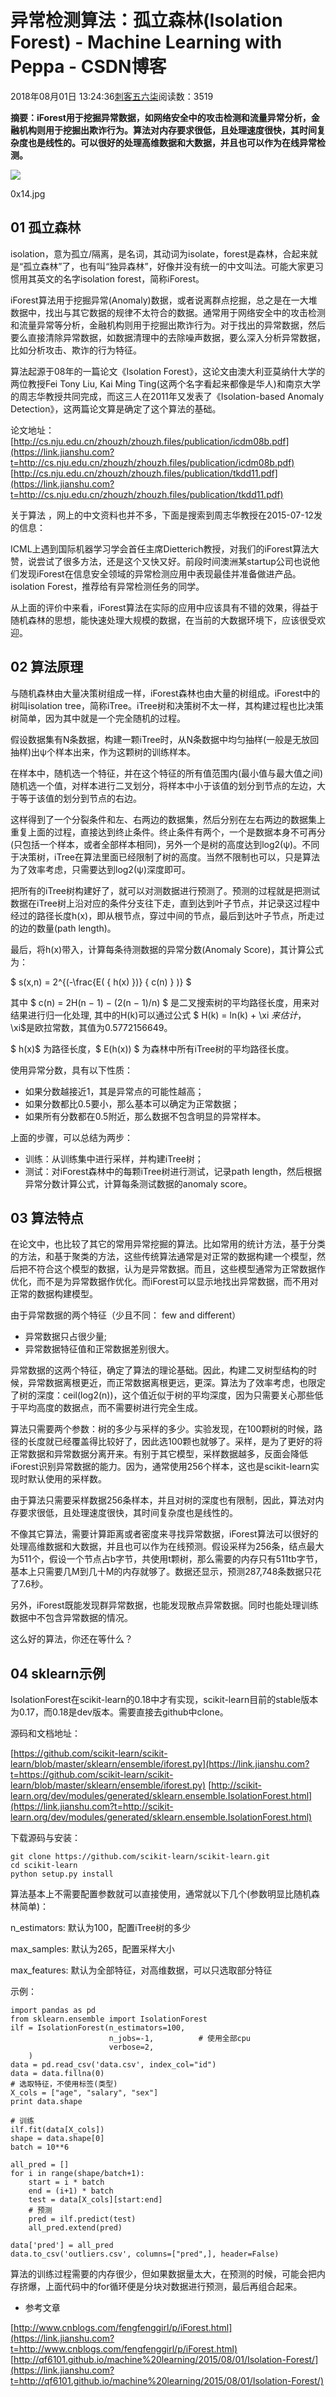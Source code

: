 # 异常检测算法：孤立森林(Isolation Forest) - Machine Learning with Peppa - CSDN博客





2018年08月01日 13:24:36[刺客五六柒](https://me.csdn.net/qq_39521554)阅读数：3519








**摘要：iForest用于挖掘异常数据，如网络安全中的攻击检测和流量异常分析，金融机构则用于挖掘出欺诈行为。算法对内存要求很低，且处理速度很快，其时间复杂度也是线性的。可以很好的处理高维数据和大数据，并且也可以作为在线异常检测。**

![](https://upload-images.jianshu.io/upload_images/1297521-bc5add2ee92436d2.jpg?imageMogr2/auto-orient/strip%7CimageView2/2/w/700)

0x14.jpg



## 01 孤立森林

isolation，意为孤立/隔离，是名词，其动词为isolate，forest是森林，合起来就是“孤立森林”了，也有叫“独异森林”，好像并没有统一的中文叫法。可能大家更习惯用其英文的名字isolation forest，简称iForest。

iForest算法用于挖掘异常(Anomaly)数据，或者说离群点挖掘，总之是在一大堆数据中，找出与其它数据的规律不太符合的数据。通常用于网络安全中的攻击检测和流量异常等分析，金融机构则用于挖掘出欺诈行为。对于找出的异常数据，然后要么直接清除异常数据，如数据清理中的去除噪声数据，要么深入分析异常数据，比如分析攻击、欺诈的行为特征。

算法起源于08年的一篇论文《Isolation Forest》，这论文由澳大利亚莫纳什大学的两位教授Fei Tony Liu, Kai Ming Ting(这两个名字看起来都像是华人)和南京大学的周志华教授共同完成，而这三人在2011年又发表了《Isolation-based Anomaly Detection》，这两篇论文算是确定了这个算法的基础。

> 
论文地址：
[http://cs.nju.edu.cn/zhouzh/zhouzh.files/publication/icdm08b.pdf](https://link.jianshu.com?t=http://cs.nju.edu.cn/zhouzh/zhouzh.files/publication/icdm08b.pdf)
[http://cs.nju.edu.cn/zhouzh/zhouzh.files/publication/tkdd11.pdf](https://link.jianshu.com?t=http://cs.nju.edu.cn/zhouzh/zhouzh.files/publication/tkdd11.pdf)


关于算法 ，网上的中文资料也并不多，下面是搜索到周志华教授在2015-07-12发的信息：

> 

ICML上遇到国际机器学习学会首任主席Dietterich教授，对我们的iForest算法大赞，说尝试了很多方法，还是这个又快又好。前段时间澳洲某startup公司也说他们发现iForest在信息安全领域的异常检测应用中表现最佳并准备做进产品。isolation Forest，推荐给有异常检测任务的同学。

从上面的评价中来看，iForest算法在实际的应用中应该具有不错的效果，得益于随机森林的思想，能快速处理大规模的数据，在当前的大数据环境下，应该很受欢迎。

## 02 算法原理

与随机森林由大量决策树组成一样，iForest森林也由大量的树组成。iForest中的树叫isolation tree，简称iTree。iTree树和决策树不太一样，其构建过程也比决策树简单，因为其中就是一个完全随机的过程。

假设数据集有N条数据，构建一颗iTree时，从N条数据中均匀抽样(一般是无放回抽样)出ψ个样本出来，作为这颗树的训练样本。

在样本中，随机选一个特征，并在这个特征的所有值范围内(最小值与最大值之间)随机选一个值，对样本进行二叉划分，将样本中小于该值的划分到节点的左边，大于等于该值的划分到节点的右边。

这样得到了一个分裂条件和左、右两边的数据集，然后分别在左右两边的数据集上重复上面的过程，直接达到终止条件。终止条件有两个，一个是数据本身不可再分(只包括一个样本，或者全部样本相同)，另外一个是树的高度达到log2(ψ)。不同于决策树，iTree在算法里面已经限制了树的高度。当然不限制也可以，只是算法为了效率考虑，只需要达到log2(ψ)深度即可。

把所有的iTree树构建好了，就可以对测数据进行预测了。预测的过程就是把测试数据在iTree树上沿对应的条件分支往下走，直到达到叶子节点，并记录这过程中经过的路径长度h(x)，即从根节点，穿过中间的节点，最后到达叶子节点，所走过的边的数量(path length)。

最后，将h(x)带入，计算每条待测数据的异常分数(Anomaly Score)，其计算公式为：

$ s(x,n) = 2^{(-\frac{E( { h(x) })} { c(n) } )} $

其中 $ c(n) = 2H(n − 1) − (2(n − 1)/n) $ 是二叉搜索树的平均路径长度，用来对结果进行归一化处理, 其中的H(k)可以通过公式 $ H(k) = ln(k) + \xi $来估计，$\xi$是欧拉常数，其值为0.5772156649。

$ h(x)$ 为路径长度，$ E(h(x)) $ 为森林中所有iTree树的平均路径长度。

使用异常分数，具有以下性质：

> 
- 如果分数越接近1，其是异常点的可能性越高；
- 如果分数都比0.5要小，那么基本可以确定为正常数据；
- 如果所有分数都在0.5附近，那么数据不包含明显的异常样本。

上面的步骤，可以总结为两步：

> 
- 训练：从训练集中进行采样，并构建iTree树；
- 测试：对iForest森林中的每颗iTree树进行测试，记录path length，然后根据异常分数计算公式，计算每条测试数据的anomaly score。

## 03 算法特点

在论文中，也比较了其它的常用异常挖掘的算法。比如常用的统计方法，基于分类的方法，和基于聚类的方法，这些传统算法通常是对正常的数据构建一个模型，然后把不符合这个模型的数据，认为是异常数据。而且，这些模型通常为正常数据作优化，而不是为异常数据作优化。而iForest可以显示地找出异常数据，而不用对正常的数据构建模型。

由于异常数据的两个特征（少且不同： few and different）

> 
- 异常数据只占很少量;
- 异常数据特征值和正常数据差别很大。

异常数据的这两个特征，确定了算法的理论基础。因此，构建二叉树型结构的时候，异常数据离根更近，而正常数据离根更远，更深。算法为了效率考虑，也限定了树的深度：ceil(log2(n))，这个值近似于树的平均深度，因为只需要关心那些低于平均高度的数据点，而不需要树进行完全生成。

算法只需要两个参数：树的多少与采样的多少。实验发现，在100颗树的时候，路径的长度就已经覆盖得比较好了，因此选100颗也就够了。采样，是为了更好的将正常数据和异常数据分离开来。有别于其它模型，采样数据越多，反面会降低iForest识别异常数据的能力。因为，通常使用256个样本，这也是scikit-learn实现时默认使用的采样数。

由于算法只需要采样数据256条样本，并且对树的深度也有限制，因此，算法对内存要求很低，且处理速度很快，其时间复杂度也是线性的。

不像其它算法，需要计算距离或者密度来寻找异常数据，iForest算法可以很好的处理高维数据和大数据，并且也可以作为在线预测。假设采样为256条，结点最大为511个，假设一个节点占b字节，共使用t颗树，那么需要的内存只有511tb字节，基本上只需要几M到几十M的内存就够了。数据还显示，预测287,748条数据只花了7.6秒。

另外，iForest既能发现群异常数据，也能发现散点异常数据。同时也能处理训练数据中不包含异常数据的情况。

这么好的算法，你还在等什么？

## 04 sklearn示例

IsolationForest在scikit-learn的0.18中才有实现，scikit-learn目前的stable版本为0.17，而0.18是dev版本。需要直接去github中clone。

源码和文档地址：

> 

[https://github.com/scikit-learn/scikit-learn/blob/master/sklearn/ensemble/iforest.py](https://link.jianshu.com?t=https://github.com/scikit-learn/scikit-learn/blob/master/sklearn/ensemble/iforest.py)
[http://scikit-learn.org/dev/modules/generated/sklearn.ensemble.IsolationForest.html](https://link.jianshu.com?t=http://scikit-learn.org/dev/modules/generated/sklearn.ensemble.IsolationForest.html)

下载源码与安装：

```
git clone https://github.com/scikit-learn/scikit-learn.git
cd scikit-learn
python setup.py install
```

算法基本上不需要配置参数就可以直接使用，通常就以下几个(参数明显比随机森林简单)：

> 
n_estimators: 默认为100，配置iTree树的多少

max_samples: 默认为265，配置采样大小

max_features: 默认为全部特征，对高维数据，可以只选取部分特征


示例：

```
import pandas as pd
from sklearn.ensemble import IsolationForest
ilf = IsolationForest(n_estimators=100,
                      n_jobs=-1,          # 使用全部cpu
                      verbose=2,
    )
data = pd.read_csv('data.csv', index_col="id")
data = data.fillna(0)
# 选取特征，不使用标签(类型)
X_cols = ["age", "salary", "sex"]
print data.shape

# 训练
ilf.fit(data[X_cols])
shape = data.shape[0]
batch = 10**6

all_pred = []
for i in range(shape/batch+1):
    start = i * batch
    end = (i+1) * batch
    test = data[X_cols][start:end]
    # 预测
    pred = ilf.predict(test)
    all_pred.extend(pred)

data['pred'] = all_pred
data.to_csv('outliers.csv', columns=["pred",], header=False)
```

算法的训练过程需要的内存很少，但如果数据量太大，在预测的时候，可能会把内存挤爆，上面代码中的for循环便是分块对数据进行预测，最后再组合起来。
- 参考文章

> 

[http://www.cnblogs.com/fengfenggirl/p/iForest.html](https://link.jianshu.com?t=http://www.cnblogs.com/fengfenggirl/p/iForest.html)
[http://qf6101.github.io/machine%20learning/2015/08/01/Isolation-Forest/](https://link.jianshu.com?t=http://qf6101.github.io/machine%20learning/2015/08/01/Isolation-Forest/)



